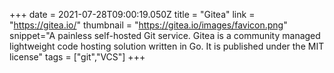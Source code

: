 +++
date = 2021-07-28T09:00:19.050Z
title = "Gitea"
link = "https://gitea.io/"
thumbnail = "https://gitea.io/images/favicon.png"
snippet="A painless self-hosted Git service. Gitea is a community managed lightweight code hosting solution written in Go. It is published under the MIT license"
tags = ["git","VCS"]
+++
